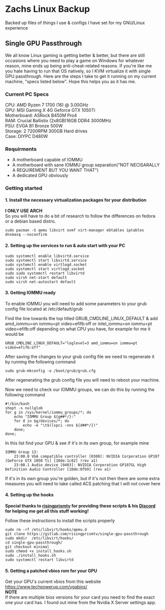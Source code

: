 # Zachs Linux Backup
Backed up files of things I use & configs I have set for my GNU/Linux experience


## Single GPU Passthrough
We all know Linux gaming is getting better & better, but there are still occasions where you need to play a game on Windows for whatever reason, mine ends up being anti-cheat-related reasons. If you're like me you hate having to run that OS natively, so I KVM virtualize it with single GPU passthrough. Here are the steps I take to get it running on my current machine, "specs listed below". Hope this helps you as it has me.

### Current PC Specs
CPU: AMD Ryzen 7 1700 (16) @ 3.00GHz  
GPU: MSI Gaming X 4G Geforce GTX 1050Ti  
Motherboard: ASRock B450M Pro4  
RAM: Crucial Ballistix (2x8GB)16GB DDR4 3000MHz  
PSU: EVGA B1 Bronze 500W  
Storage: 2 7200RPM 300GB Hard drives  
Case: DIYPC D480W

### Requirments
- A motherboard capable of IOMMU
- A motherboard with sane IOMMU group separation("NOT NECISARALLY A REQUIREMENT BUT YOU WANT THAT")
- A dedicated GPU obviously

### Getting started
#### 1. Install the necessary virtualization packages for your distribution

**I ONLY USE ARCH**  
So you will have to do a bit of research to follow the differences on fedora or a debian based distro.

```
sudo pacman -S qemu libvirt ovmf virt-manager ebtables iptables dnsmasq --noconfirm
```

#### 2. Setting up the services to run & auto start with your PC

```
sudo systemctl enable libvirtd.service  
sudo systemctl start libvirtd.service  
sudo systemctl enable virtlogd.socket  
sudo systemctl start virtlogd.socket  
sudo sudo systemctl restart libvirtd  
sudo virsh net-start default  
sudo virsh net-autostart default
```

#### 3. Getting IOMMU ready

To enable IOMMU you will need to add some parameters to your grub config file located at /etc/default/grub  

Find the line towards the top titled GRUB_CMDLINE_LINUX_DEFAULT & add amd_iommu=on iommu=pt video=efifb:off or intel_iommu=on iommu=pt video=efifb:off depending on what CPU you have, for example for me it would be
```
GRUB_CMDLINE_LINUX_DEFAULT="loglevel=3 amd_iommu=on iommu=pt video=efifb:off"
```

After saving the changes to your grub config file we need to regenerate it by running the following command
```
sudo grub-mkconfig -o /boot/grub/grub.cfg
```

After regenerating the grub config file you will need to reboot your machine.  

Now we need to check our IOMMU groups, we can do this by running the following command
```
#!/bin/bash
shopt -s nullglob
for g in /sys/kernel/iommu_groups/*; do
    echo "IOMMU Group ${g##*/}:"
    for d in $g/devices/*; do
        echo -e "\t$(lspci -nns ${d##*/})"
    done;
done;
```

In this list find your GPU & see if it's in its own group, for example mine
```
IOMMU Group 13:
	23:00.0 VGA compatible controller [0300]: NVIDIA Corporation GP107 [GeForce GTX 1050 Ti] [10de:1c82] (rev a1)
	23:00.1 Audio device [0403]: NVIDIA Corporation GP107GL High Definition Audio Controller [10de:0fb9] (rev a1)
```

If it's in its own group you're golden, but if it's not then there are some extra measures you will need to take called ACS patching that I will not cover here  

#### 4. Setting up the hooks

**Special thanks to [risingprismtv](https://gitlab.com/risingprismtv) for providing these scripts & his [Discord](https://discord.com/invite/bh4maVc) for helping me get all this stuff working!**  

Follow these instructions to install the scripts properly
```
sudo rm -rf /etc/libvirt/hooks/qemu.d
git clone https://gitlab.com/risingprismtv/single-gpu-passthrough
sudo mkdir  /etc/libvirt/hooks/
cd single-gpu-passthrough/
git checkout minimal
sudo chmod +x install_hooks.sh
sudo ./install_hooks.sh
sudo systemctl restart libvirtd
```

#### 5. Getting a patched vbios rom for your GPU

Get your GPU's current vbios from this website https://www.techpowerup.com/vgabios/  
**NOTE**  
If there are multiple bios versions for your card you need to find the exact one your card has. I found out mine from the Nvidia X Server settings app.

